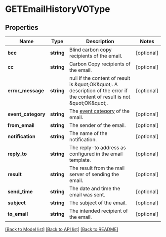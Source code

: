 # GETEmailHistoryVOType

## Properties
Name | Type | Description | Notes
------------ | ------------- | ------------- | -------------
**bcc** | **string** | Blind carbon copy recipients of the email. | [optional] 
**cc** | **string** | Carbon Copy recipients of the email. | [optional] 
**error_message** | **string** | null if the content of result is \&quot;OK\&quot;. A description of the error if the content of result is not \&quot;OK\&quot;. | [optional] 
**event_category** | **string** | The [event category](https://knowledgecenter.zuora.com/DC_Developers/REST_API/B_REST_API_reference/Notification_History/Z_Event_Categories) of the email. | [optional] 
**from_email** | **string** | The sender of the email. | [optional] 
**notification** | **string** | The name of the notification. | [optional] 
**reply_to** | **string** | The reply-to address as configured in the email template. | [optional] 
**result** | **string** | The result from the mail server of sending the email. | [optional] 
**send_time** | **string** | The date and time the email was sent. | [optional] 
**subject** | **string** | The subject of the email. | [optional] 
**to_email** | **string** | The intended recipient of the email. | [optional] 

[[Back to Model list]](../README.md#documentation-for-models) [[Back to API list]](../README.md#documentation-for-api-endpoints) [[Back to README]](../README.md)


